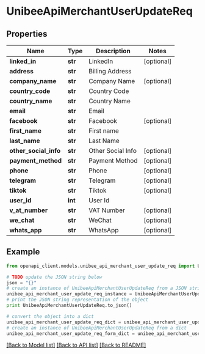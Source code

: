 # UnibeeApiMerchantUserUpdateReq


## Properties

Name | Type | Description | Notes
------------ | ------------- | ------------- | -------------
**linked_in** | **str** | LinkedIn | [optional] 
**address** | **str** | Billing Address | 
**company_name** | **str** | Company Name | [optional] 
**country_code** | **str** | Country Code | 
**country_name** | **str** | Country Name | 
**email** | **str** | Email | 
**facebook** | **str** | Facebook | [optional] 
**first_name** | **str** | First name | 
**last_name** | **str** | Last Name | 
**other_social_info** | **str** | Other Social Info | [optional] 
**payment_method** | **str** | Payment Method | [optional] 
**phone** | **str** | Phone | [optional] 
**telegram** | **str** | Telegram | [optional] 
**tiktok** | **str** | Tiktok | [optional] 
**user_id** | **int** | User Id | 
**v_at_number** | **str** | VAT Number | [optional] 
**we_chat** | **str** | WeChat | [optional] 
**whats_app** | **str** | WhatsApp | [optional] 

## Example

```python
from openapi_client.models.unibee_api_merchant_user_update_req import UnibeeApiMerchantUserUpdateReq

# TODO update the JSON string below
json = "{}"
# create an instance of UnibeeApiMerchantUserUpdateReq from a JSON string
unibee_api_merchant_user_update_req_instance = UnibeeApiMerchantUserUpdateReq.from_json(json)
# print the JSON string representation of the object
print UnibeeApiMerchantUserUpdateReq.to_json()

# convert the object into a dict
unibee_api_merchant_user_update_req_dict = unibee_api_merchant_user_update_req_instance.to_dict()
# create an instance of UnibeeApiMerchantUserUpdateReq from a dict
unibee_api_merchant_user_update_req_form_dict = unibee_api_merchant_user_update_req.from_dict(unibee_api_merchant_user_update_req_dict)
```
[[Back to Model list]](../README.md#documentation-for-models) [[Back to API list]](../README.md#documentation-for-api-endpoints) [[Back to README]](../README.md)



